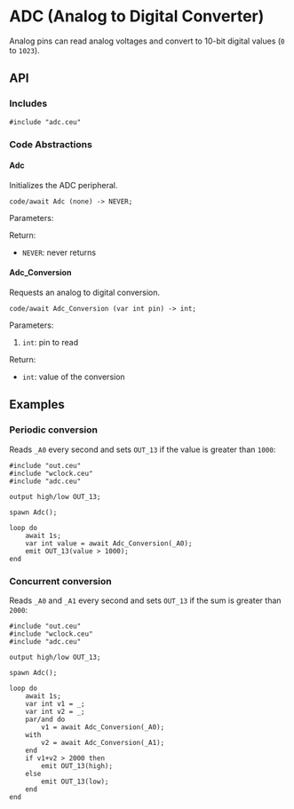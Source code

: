 # ADC (Analog to Digital Converter)

Analog pins can read analog voltages and convert to 10-bit digital values (`0`
to `1023`).

## API

### Includes

```
#include "adc.ceu"
```

### Code Abstractions

#### Adc

Initializes the ADC peripheral.

```
code/await Adc (none) -> NEVER;
```

Parameters:

Return:

- `NEVER`: never returns

#### Adc_Conversion

Requests an analog to digital conversion.

```
code/await Adc_Conversion (var int pin) -> int;
```

Parameters:

1. `int`: pin to read

Return:

- `int`: value of the conversion

## Examples

### Periodic conversion

Reads `_A0` every second and sets `OUT_13` if the value is greater than `1000`:

```
#include "out.ceu"
#include "wclock.ceu"
#include "adc.ceu"

output high/low OUT_13;

spawn Adc();

loop do
    await 1s;
    var int value = await Adc_Conversion(_A0);
    emit OUT_13(value > 1000);
end
```

### Concurrent conversion

Reads `_A0` and `_A1` every second and sets `OUT_13` if the sum is greater than
`2000`:

```
#include "out.ceu"
#include "wclock.ceu"
#include "adc.ceu"

output high/low OUT_13;

spawn Adc();

loop do
    await 1s;
    var int v1 = _;
    var int v2 = _;
    par/and do
        v1 = await Adc_Conversion(_A0);
    with
        v2 = await Adc_Conversion(_A1);
    end
    if v1+v2 > 2000 then
        emit OUT_13(high);
    else
        emit OUT_13(low);
    end
end
```
